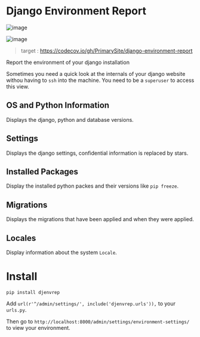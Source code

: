 Django Environment Report
=========================

![image](https://circleci.com/gh/PrimarySite/django-environment-report.svg?style=svg%0A%20:target:%20https://circleci.com/gh/PrimarySite/django-environment-report)

![image](https://codecov.io/gh/PrimarySite/django-environment-report/branch/master/graph/badge.svg)

> target
> :   <https://codecov.io/gh/PrimarySite/django-environment-report>
>
Report the environment of your django installation

Sometimes you need a quick look at the internals of your django website
withou having to `ssh` into the machine. You need to be a `superuser` to
access this view.

OS and Python Information
-------------------------

Displays the django, python and database versions.

Settings
--------

Displays the django settings, confidential information is replaced by
stars.

Installed Packages
------------------

Display the installed python packes and their versions like
`pip freeze`.

Migrations
----------

Displays the migrations that have been applied and when they were
applied.

Locales
-------

Display information about the system `Locale`.

Install
=======

`pip install djenvrep`

Add `url(r'^/admin/settings/', include('djenvrep.urls')),` to your
`urls.py`.

Then go to `http://localhost:8000/admin/settings/environment-settings/`
to view your environment.
